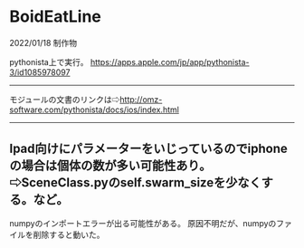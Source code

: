 # BoidEatLine
2022/01/18 制作物

pythonista上で実行。
https://apps.apple.com/jp/app/pythonista-3/id1085978097

-------------
モジュールの文書のリンクは⇨http://omz-software.com/pythonista/docs/ios/index.html

-------------
Ipad向けにパラメーターをいじっているのでiphoneの場合は個体の数が多い可能性あり。
⇨SceneClass.pyのself.swarm_sizeを少なくする。など。
-------------
numpyのインポートエラーが出る可能性がある。
原因不明だが、numpyのファイルを削除すると動いた。
